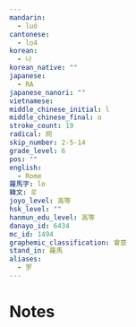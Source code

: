 ```yaml
---
mandarin:
  - luó
cantonese:
  - lo4
korean:
  - 나
korean_native: ""
japanese:
  - RA
japanese_nanori: ""
vietnamese:
middle_chinese_initial: l
middle_chinese_final: ɑ
stroke_count: 19
radical: 网
skip_number: 2-5-14
grade_level: 6
pos: ""
english:
  - Rome
羅馬字: lo
韓文: 로
joyo_level: 高等
hsk_level: ""
hanmun_edu_level: 高等
danayo_id: 6434
mc_id: 1494
graphemic_classification: 會意
stand_in: 羅馬
aliases:
  - 罗
---
```


# Notes
